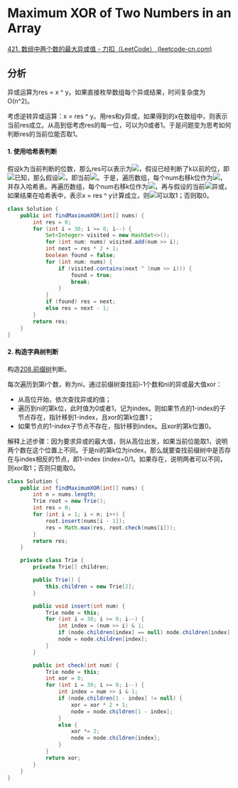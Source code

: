# Maximum XOR of Two Numbers in an Array

[421. 数组中两个数的最大异或值 - 力扣（LeetCode） (leetcode-cn.com)](https://leetcode-cn.com/problems/maximum-xor-of-two-numbers-in-an-array/)

## 分析

异或运算为res = x ^ y。如果直接枚举数组每个异或结果，时间复杂度为O(n^2)。

考虑逆转异或运算：x = res ^ y。用res和y异或，如果得到的x在数组中，则表示当前res成立。从高到低考虑res的每一位，可以为0或者1。于是问题变为思考如何判断res的当前位能否取1。

#### 1. 使用哈希表判断



假设k为当前判断的位数，那么res可以表示为<img src="https://latex.codecogs.com/svg.latex? r_{30}r_{29}r_{28}...r_{k+1}r_k...r_{1}r_{0}">，假设已经判断了k以前的位，即<img src="https://latex.codecogs.com/svg.latex? r_{30}r_{29}r_{28}...r_{k+1}">已知，那么假设<img src="https://latex.codecogs.com/svg.latex? r_k=1">，即当前<img src="https://latex.codecogs.com/svg.latex? res=r_{30}r_{29}...r_{k+1}1">。于是，遍历数组，每个num右移k位作为<img src="https://latex.codecogs.com/svg.latex? x=x_{30}x_{29}...x_{k+1}x_k">，并存入哈希表。再遍历数组，每个num右移k位作为<img src="https://latex.codecogs.com/svg.latex? y=y_{30}y_{29}...y_{k+1}y_k">，再与假设的当前<img src="https://latex.codecogs.com/svg.latex? res=r_{30}r_{29}...r_{k+1}1">异或，如果结果在哈希表中，表示x = res ^ y计算成立，则<img src="https://latex.codecogs.com/svg.latex? r_k">可以取1；否则取0。

```java
class Solution {
    public int findMaximumXOR(int[] nums) {
        int res = 0;
        for (int i = 30; i >= 0; i--) {
            Set<Integer> visited = new HashSet<>();
            for (int num: nums) visited.add(num >> i);
            int next = res * 2 + 1;
            boolean found = false;
            for (int num: nums) {
                if (visited.contains(next ^ (num >> i))) {
                    found = true;
                    break;
                }
            }
            if (found) res = next;
            else res = next - 1;
        }
        return res;
    }
}
```

#### 2. 构造字典树判断

构造[208.前缀树](../../leetcode/208_Implement_Trie.md)判断。

每次遍历到第i个数，称为ni，通过前缀树查找前i-1个数和ni的异或最大值xor：

*   从高位开始，依次查找异或的值；
*   遍历到ni的第k位，此时值为0或者1，记为index。则如果节点的1-index的子节点存在，指针移到1-index，且xor的第k位置1；
*   如果节点的1-index子节点不存在，指针移到index。且xor的第k位置0。

解释上述步骤：因为要求异或的最大值，则从高位出发，如果当前位能取1，说明两个数在这个位置上不同。于是ni的第k位为index，那么就要查找前缀树中是否存在与index相反的节点，即1-index (index=0/1。如果存在，说明两者可以不同，则xor取1；否则只能取0。

```java
class Solution {
    public int findMaximumXOR(int[] nums) {
        int n = nums.length;
        Trie root = new Trie();
        int res = 0;
        for (int i = 1; i < n; i++) {
            root.insert(nums[i - 1]);
            res = Math.max(res, root.check(nums[i]));
        }
        return res;
    }

    private class Trie {
        private Trie[] children;

        public Trie() {
            this.children = new Trie[2];
        }

        public void insert(int num) {
            Trie node = this;
            for (int i = 30; i >= 0; i--) {
                int index = (num >> i) & 1;
                if (node.children[index] == null) node.children[index] = new Trie();
                node = node.children[index];
            }
        }

        public int check(int num) {
            Trie node = this;
            int xor = 0;
            for (int i = 30; i >= 0; i--) {
                int index = num >> i & 1;
                if (node.children[1 - index] != null) {
                    xor = xor * 2 + 1;
                    node = node.children[1 - index];
                }
                else {
                    xor *= 2;
                    node = node.children[index];
                }
            }
            return xor;
        }
    }
}
```

